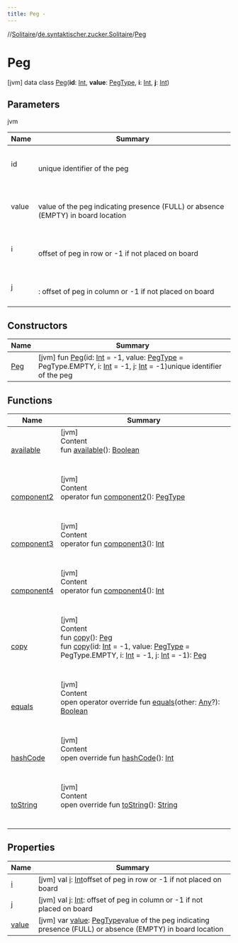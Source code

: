 ```yaml
---
title: Peg -
---
```

//[Solitaire](../../index.md)/[de.syntaktischer.zucker.Solitaire](../index.md)/[Peg](index.md)



# Peg  
 [jvm] data class [Peg](index.md)(**id**: [Int](https://kotlinlang.org/api/latest/jvm/stdlib/kotlin/-int/index.html), **value**: [PegType](../-peg-type/index.md), **i**: [Int](https://kotlinlang.org/api/latest/jvm/stdlib/kotlin/-int/index.html), **j**: [Int](https://kotlinlang.org/api/latest/jvm/stdlib/kotlin/-int/index.html))   


## Parameters  
  
jvm  
  
|  Name|  Summary| 
|---|---|
| <a name="de.syntaktischer.zucker.Solitaire/Peg///PointingToDeclaration/"></a>id| <a name="de.syntaktischer.zucker.Solitaire/Peg///PointingToDeclaration/"></a><br><br>unique identifier of the peg<br><br>
| <a name="de.syntaktischer.zucker.Solitaire/Peg///PointingToDeclaration/"></a>value| <a name="de.syntaktischer.zucker.Solitaire/Peg///PointingToDeclaration/"></a><br><br>value of the peg indicating presence (FULL) or absence (EMPTY) in board location<br><br>
| <a name="de.syntaktischer.zucker.Solitaire/Peg///PointingToDeclaration/"></a>i| <a name="de.syntaktischer.zucker.Solitaire/Peg///PointingToDeclaration/"></a><br><br>offset of peg in row or -1 if not placed on board<br><br>
| <a name="de.syntaktischer.zucker.Solitaire/Peg///PointingToDeclaration/"></a>j| <a name="de.syntaktischer.zucker.Solitaire/Peg///PointingToDeclaration/"></a><br><br>: offset of peg in column or -1 if not placed on board<br><br>
  


## Constructors  
  
|  Name|  Summary| 
|---|---|
| <a name="de.syntaktischer.zucker.Solitaire/Peg/Peg/#kotlin.Int#de.syntaktischer.zucker.Solitaire.PegType#kotlin.Int#kotlin.Int/PointingToDeclaration/"></a>[Peg](-peg.md)| <a name="de.syntaktischer.zucker.Solitaire/Peg/Peg/#kotlin.Int#de.syntaktischer.zucker.Solitaire.PegType#kotlin.Int#kotlin.Int/PointingToDeclaration/"></a> [jvm] fun [Peg](-peg.md)(id: [Int](https://kotlinlang.org/api/latest/jvm/stdlib/kotlin/-int/index.html) = -1, value: [PegType](../-peg-type/index.md) = PegType.EMPTY, i: [Int](https://kotlinlang.org/api/latest/jvm/stdlib/kotlin/-int/index.html) = -1, j: [Int](https://kotlinlang.org/api/latest/jvm/stdlib/kotlin/-int/index.html) = -1)unique identifier of the peg   <br>


## Functions  
  
|  Name|  Summary| 
|---|---|
| <a name="de.syntaktischer.zucker.Solitaire/Peg/available/#/PointingToDeclaration/"></a>[available](available.md)| <a name="de.syntaktischer.zucker.Solitaire/Peg/available/#/PointingToDeclaration/"></a>[jvm]  <br>Content  <br>fun [available](available.md)(): [Boolean](https://kotlinlang.org/api/latest/jvm/stdlib/kotlin/-boolean/index.html)  <br><br><br>
| <a name="de.syntaktischer.zucker.Solitaire/Peg/component2/#/PointingToDeclaration/"></a>[component2](component2.md)| <a name="de.syntaktischer.zucker.Solitaire/Peg/component2/#/PointingToDeclaration/"></a>[jvm]  <br>Content  <br>operator fun [component2](component2.md)(): [PegType](../-peg-type/index.md)  <br><br><br>
| <a name="de.syntaktischer.zucker.Solitaire/Peg/component3/#/PointingToDeclaration/"></a>[component3](component3.md)| <a name="de.syntaktischer.zucker.Solitaire/Peg/component3/#/PointingToDeclaration/"></a>[jvm]  <br>Content  <br>operator fun [component3](component3.md)(): [Int](https://kotlinlang.org/api/latest/jvm/stdlib/kotlin/-int/index.html)  <br><br><br>
| <a name="de.syntaktischer.zucker.Solitaire/Peg/component4/#/PointingToDeclaration/"></a>[component4](component4.md)| <a name="de.syntaktischer.zucker.Solitaire/Peg/component4/#/PointingToDeclaration/"></a>[jvm]  <br>Content  <br>operator fun [component4](component4.md)(): [Int](https://kotlinlang.org/api/latest/jvm/stdlib/kotlin/-int/index.html)  <br><br><br>
| <a name="de.syntaktischer.zucker.Solitaire/Peg/copy/#/PointingToDeclaration/"></a>[copy](copy.md)| <a name="de.syntaktischer.zucker.Solitaire/Peg/copy/#/PointingToDeclaration/"></a>[jvm]  <br>Content  <br>fun [copy](copy.md)(): [Peg](index.md)  <br>fun [copy](copy.md)(id: [Int](https://kotlinlang.org/api/latest/jvm/stdlib/kotlin/-int/index.html) = -1, value: [PegType](../-peg-type/index.md) = PegType.EMPTY, i: [Int](https://kotlinlang.org/api/latest/jvm/stdlib/kotlin/-int/index.html) = -1, j: [Int](https://kotlinlang.org/api/latest/jvm/stdlib/kotlin/-int/index.html) = -1): [Peg](index.md)  <br><br><br>
| <a name="kotlin/Any/equals/#kotlin.Any?/PointingToDeclaration/"></a>[equals](../-undoable-command/index.md#%5Bkotlin%2FAny%2Fequals%2F%23kotlin.Any%3F%2FPointingToDeclaration%2F%5D%2FFunctions%2F-725922797)| <a name="kotlin/Any/equals/#kotlin.Any?/PointingToDeclaration/"></a>[jvm]  <br>Content  <br>open operator override fun [equals](../-undoable-command/index.md#%5Bkotlin%2FAny%2Fequals%2F%23kotlin.Any%3F%2FPointingToDeclaration%2F%5D%2FFunctions%2F-725922797)(other: [Any](https://kotlinlang.org/api/latest/jvm/stdlib/kotlin/-any/index.html)?): [Boolean](https://kotlinlang.org/api/latest/jvm/stdlib/kotlin/-boolean/index.html)  <br><br><br>
| <a name="kotlin/Any/hashCode/#/PointingToDeclaration/"></a>[hashCode](../-undoable-command/index.md#%5Bkotlin%2FAny%2FhashCode%2F%23%2FPointingToDeclaration%2F%5D%2FFunctions%2F-725922797)| <a name="kotlin/Any/hashCode/#/PointingToDeclaration/"></a>[jvm]  <br>Content  <br>open override fun [hashCode](../-undoable-command/index.md#%5Bkotlin%2FAny%2FhashCode%2F%23%2FPointingToDeclaration%2F%5D%2FFunctions%2F-725922797)(): [Int](https://kotlinlang.org/api/latest/jvm/stdlib/kotlin/-int/index.html)  <br><br><br>
| <a name="de.syntaktischer.zucker.Solitaire/Peg/toString/#/PointingToDeclaration/"></a>[toString](to-string.md)| <a name="de.syntaktischer.zucker.Solitaire/Peg/toString/#/PointingToDeclaration/"></a>[jvm]  <br>Content  <br>open override fun [toString](to-string.md)(): [String](https://kotlinlang.org/api/latest/jvm/stdlib/kotlin/-string/index.html)  <br><br><br>


## Properties  
  
|  Name|  Summary| 
|---|---|
| <a name="de.syntaktischer.zucker.Solitaire/Peg/i/#/PointingToDeclaration/"></a>[i](i.md)| <a name="de.syntaktischer.zucker.Solitaire/Peg/i/#/PointingToDeclaration/"></a> [jvm] val [i](i.md): [Int](https://kotlinlang.org/api/latest/jvm/stdlib/kotlin/-int/index.html)offset of peg in row or -1 if not placed on board   <br>
| <a name="de.syntaktischer.zucker.Solitaire/Peg/j/#/PointingToDeclaration/"></a>[j](j.md)| <a name="de.syntaktischer.zucker.Solitaire/Peg/j/#/PointingToDeclaration/"></a> [jvm] val [j](j.md): [Int](https://kotlinlang.org/api/latest/jvm/stdlib/kotlin/-int/index.html): offset of peg in column or -1 if not placed on board   <br>
| <a name="de.syntaktischer.zucker.Solitaire/Peg/value/#/PointingToDeclaration/"></a>[value](value.md)| <a name="de.syntaktischer.zucker.Solitaire/Peg/value/#/PointingToDeclaration/"></a> [jvm] var [value](value.md): [PegType](../-peg-type/index.md)value of the peg indicating presence (FULL) or absence (EMPTY) in board location   <br>


